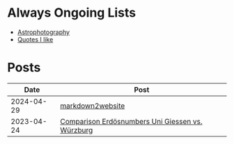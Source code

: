 # Always Ongoing Lists

- [Astrophotography](astrophotography.md)
- [Quotes I like](quotes.md)

# Posts

| Date       | Post                                                                                                           |
|------------|----------------------------------------------------------------------------------------------------------------|
| 2024-04-29 | [markdown2website](2024-04-29-markdown2website.md)                                                             |
| 2023-04-24 | [Comparison Erdösnumbers Uni Giessen vs. Würzburg](2023-04-24-erdoes_comparison.md)                            |

